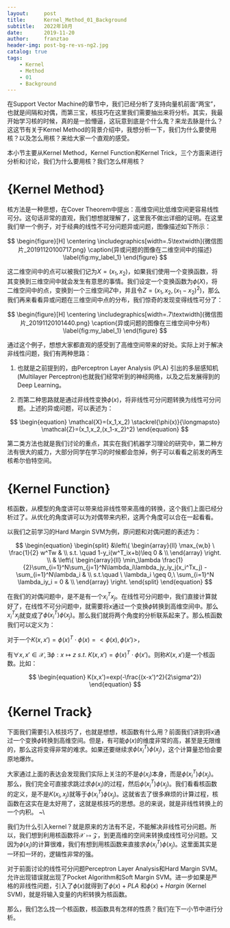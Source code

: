 ```yaml
---
layout:     post
title:      Kernel_Method_01_Background
subtitle:   2022年10月
date:       2019-11-20
author:     franztao
header-img: post-bg-re-vs-ng2.jpg
catalog: true
tags:
    - Kernel
    - Method
    - 01
    - Background
---
```


在Support Vector Machine的章节中，我们已经分析了支持向量机前面“两宝”，也就是间隔和对偶，而第三宝，核技巧在这里我们需要抽出来将分析。其实，我最开始学习核的时候，真的是一脸懵逼，这玩意到底是个什么鬼？来龙去脉是什么？这这节有关于Kernel Method的背景介绍中，我想分析一下，我们为什么要使用核？以及怎么用核？来给大家一个直观的感受。

本小节主要从Kernel Method，Kernel Function和Kernel Trick，三个方面来进行分析和讨论，我们为什么要用核？我们怎么样用核？

#  {Kernel Method}
核方法是一种思想，在Cover Theorem中提出：高维空间比低维空间更容易线性可分。这句话非常的直观，我们想想就理解了，这里我不做出详细的证明。在这里我们举一个例子，对于经典的线性不可分问题异或问题，图像描述如下所示：

$$
\begin{figure}[H]
    \centering
    \includegraphics[width=.5\textwidth]{微信图片_20191120100717.png}
    \caption{异或问题的图像在二维空间中的描述}
    \label{fig:my_label_1}
\end{figure}
$$

这二维空间中的点可以被我们记为$X=(x_1,x_2)$，如果我们使用一个变换函数，将其变换到三维空间中就会发生有意思的事情。我们设定一个变换函数为$\phi(X)$，将二维空间中的点，变换到一个三维空间$Z$中，并且令$Z=(x_1,x_2,(x_1-x_2)^2)$，那么我们再来看看异或问题在三维空间中点的分布，我们惊奇的发现变得线性可分了：

$$
\begin{figure}[H]
    \centering
    \includegraphics[width=.7\textwidth]{微信图片_20191120101440.png}
    \caption{异或问题的图像在三维空间中分布}
    \label{fig:my_label_1}
\end{figure}
$$

通过这个例子，想想大家都直观的感受到了高维空间带来的好处。实际上对于解决非线性问题，我们有两种思路：

1. 也就是之前提到的，由Perceptron Layer Analysis (PLA) 引出的多层感知机 (Multilayer Perceptron)也就我们经常听到的神经网络，以及之后发展得到的Deep Learning。

2. 而第二种思路就是通过非线性变换$\phi(x)$，将非线性可分问题转换为线性可分问题。上述的异或问题，可以表述为：

$$
\begin{equation}
    \mathcal{X}=(x_1,x_2) \stackrel{\phi(x)}{\longmapsto} \mathcal{Z}=(x_1,x_2,(x_1-x_2)^2)
\end{equation}
$$

第二类方法也就是我们讨论的重点，其实在我们机器学习理论的研究中，第二种方法有很大的威力，大部分同学在学习的时候都会忽掉，例子可以看看之前发的再生核希尔伯特空间。

#  {Kernel Function}
核函数，从模型的角度讲可以带来给非线性带来高维的转换，这个我们上面已经分析过了。从优化的角度讲可以为对偶带来内积，这两个角度可以合在一起看看。

以我们之前学习的Hard Margin SVM为例，原问题和对偶问题的表述为：

$$
\begin{equation}
    \begin{split}
        &\left\{
        \begin{array}{ll}
        \max_{w,b} \ \frac{1}{2} w^Tw & \\
        s.t. \quad 1-y_i(w^T_ix+b)\leq 0  & \\
        \end{array}
    \right. \\
    & \left\{
    \begin{array}{ll}
          \min_\lambda \frac{1}{2}\sum_{i=1}^N\sum_{j=1}^N\lambda_i\lambda_jy_iy_j(x_i^Tx_j) - \sum_{i=1}^N\lambda_i & \\
          s.t.\quad \ \lambda_i \geq 0,\ \sum_{i=1}^N \lambda_iy_i = 0  & \\
    \end{array}
    \right.
    \end{split}
\end{equation}
$$

在我们的对偶问题中，是不是有一个$x_i^Tx_j$。在线性可分问题中，我们直接计算就好了，在线性不可分问题中，就需要将$x$通过一个变换$\phi$转换到高维空间中。那么$x_i^Tx_j$就变成了$\phi(x_i^T)\phi(x_j)$。那么我们就将两个角度的分析联系起来了。那么核函数我们可以定义为：

对于一个$K(x,x')=\phi(x)^T\cdot\phi(x)=<\phi(x),\phi(x')>$，

有$\forall x,x' \in \mathcal{X},\exists\phi:x\mapsto z \ s.t. \ K(x,x') = \phi(x)^T\cdot \phi(x')$。则称$K(x,x')$是一个核函数。比如：

$$
\begin{equation}
    K(x,x')=exp(-\frac{(x-x')^2}{2\sigma^2})
\end{equation}
$$

#  {Kernel Track}
下面我们需要引入核技巧了，也就是想想，核函数有什么用？前面我们讲到将$x$通过一个变换$\phi$转换到高维空间。但是，有可能$\phi(x)$的维度非常的高，甚至是无限维的，那么这将变得非常的难求。如果还要继续求$\phi(x_i^T)\phi(x_j)$，这个计算量恐怕会要原地爆炸。

大家通过上面的表达会发现我们实际上关注的不是$\phi(x_i)$本身，而是$\phi(x_i^T)\phi(x_j)$。那么，我们完全可直接求跳过求$\phi(x_i)$的过程，然后$\phi(x_i^T)\phi(x_j)$。我们看看核函数的定义，是不是$K(x_i,x_j)$就等于$\phi(x_i^T)\phi(x_j)$。这就省去了很多麻烦的计算过程，核函数在这实在是太好用了，这就是核技巧的思想。总的来说，就是非线性转换上的一个内积。
~\\

我们为什么引入kernel？就是原来的方法有不足，不能解决非线性可分问题。所以，我们想到利用核函数将$\mathcal{X}\mapsto\mathcal{Z}$，到更高维的空间来转换成线性可分问题。又因为$\phi(x_i)$的计算很难，我们有想到用核函数来直接求$\phi(x_i^T)\phi(x_j)$。这里面其实是一环扣一环的，逻辑性非常的强。

对于前面讨论的线性可分问题Perceptron Layer Analysis和Hard Margin SVM。允许出现错误就出现了Pocket Algorithm和Soft Margin SVM。进一步如果是严格的非线性问题，引入了$\phi(x)$就得到了$\phi(x)+PLA$
和$\phi(x)+Hargin$ (Kernel SVM)，就是将输入变量的内积转换为核函数。

那么，我们怎么找一个核函数，核函数具有怎样的性质？我们在下一小节中进行分析。
